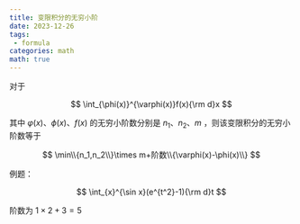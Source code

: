 ```yaml
---
title: 变限积分的无穷小阶
date: 2023-12-26
tags:
 - formula
categories: math
math: true
---
```


对于

$$
\int_{\phi(x)}^{\varphi(x)}f(x){\rm d}x
$$

其中
$\varphi(x)$、$\phi(x)$、$f(x)$
的无穷小阶数分别是
$n_1$、$n_2$、$m$
，则该变限积分的无穷小阶数等于

$$
\min\\{n_1,n_2\\}\times m+阶数\\{\varphi(x)-\phi(x)\\}
$$

例题：

$$
\int_{x}^{\sin x}(e^{t^2}-1){\rm d}t
$$

阶数为 $1\times2+3=5$
